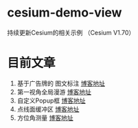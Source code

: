 # cesium-demo-view
持续更新Cesium的相关示例 （Cesium V1.70） 
# 目前文章
 1. 基于广告牌的 图文标注 <a href='https://jercky.top/2020/07/21/Cesium%E5%85%A5%E9%97%A8-2/' target="_blank" >博客地址</a>  
 2. 第一视角全局漫游 <a href='https://jercky.top/2020/08/19/Cesium%E5%85%A5%E9%97%A8-3/' target="_blank" >博客地址</a>   
 3. 自定义Popup框 <a href='https://jercky.top/2020/10/22/Cesium%E5%85%A5%E9%97%A8-4/' target="_blank" >博客地址</a>   
 4. 点线面缓冲区 <a href='https://jercky.top/2021/03/23/Cesium%E5%85%A5%E9%97%A8-6/' target="_blank" >博客地址</a>
 5. 方位角测量 <a href='https://jercky.top/2021/03/26/Cesium%E5%85%A5%E9%97%A8-7/' target="_blank" >博客地址</a>

